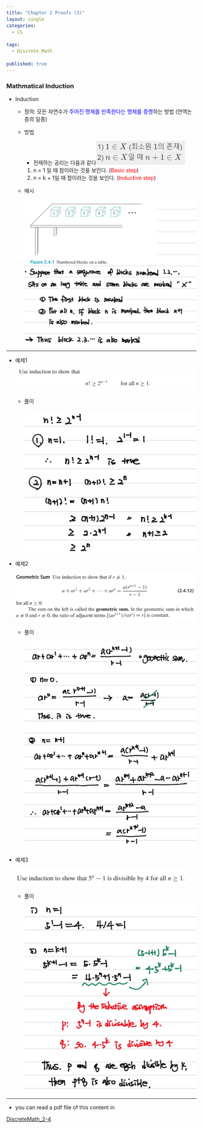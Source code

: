 ```yaml
---
title: "Chapter 2 Proofs (3)"
layout: single
categories:
  - CS

tags:
  - Discrete_Math

published: true
---
```


### Mathmatical Induction

- Induction

  - 정의: 모든 자연수가 <span style = "color:blue">주어진 명제를 만족한다는 명제를 증명</span>하는 방법 (연역논증의 일종)
    <br>
    
  - 방법
    - 전제하는 공리는 다음과 같다![image-20221104145750731](../assets/images/2022-11-04-DM2-4/image-20221104145750731.png)
    
    1. n = 1 일 때 참이라는 것을 보인다. (<span style="color:red">Basic step</span>)
    2. n = k + 1일 때 참이라는 것을 보인다. (<span style="color:red">Inductive step</span>)
    
  - 예시
    
    ![image-20221104150213995](../assets/images/2022-11-04-DM2-4/image-20221104150213995.png)

---

- 예제1 
  
  ![image-20221104150329657](../assets/images/2022-11-04-DM2-4/image-20221104150329657.png)
  
  - 풀이
    
    ![image-20221104150348835](../assets/images/2022-11-04-DM2-4/image-20221104150348835.png)
  
- 예제2

  ![image-20221104150420711](../assets/images/2022-11-04-DM2-4/image-20221104150420711.png)

  - 풀이

    ![image-20221104150433859](../assets/images/2022-11-04-DM2-4/image-20221104150433859.png)

- 예제3

  ![image-20221104150501815](../assets/images/2022-11-04-DM2-4/image-20221104150501815.png)

  - 풀이

    ![image-20221104150512375](../assets/images/2022-11-04-DM2-4/image-20221104150512375.png)

---

- you can read a pdf file of this content in 

[DiscreteMath_2-4](https://github.com/maloveforme/maloveforme.github.io/tree/master/summary/DM)

